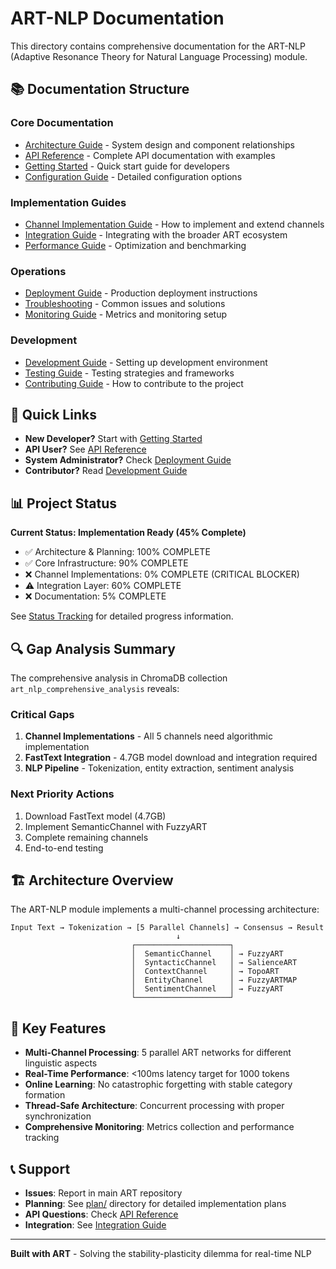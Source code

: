 # ART-NLP Documentation

This directory contains comprehensive documentation for the ART-NLP (Adaptive Resonance Theory for Natural Language Processing) module.

## 📚 Documentation Structure

### Core Documentation
- [Architecture Guide](architecture.md) - System design and component relationships
- [API Reference](api-reference.md) - Complete API documentation with examples
- [Getting Started](getting-started.md) - Quick start guide for developers
- [Configuration Guide](configuration.md) - Detailed configuration options

### Implementation Guides
- [Channel Implementation Guide](channels.md) - How to implement and extend channels
- [Integration Guide](integration.md) - Integrating with the broader ART ecosystem
- [Performance Guide](performance.md) - Optimization and benchmarking

### Operations
- [Deployment Guide](deployment.md) - Production deployment instructions
- [Troubleshooting](troubleshooting.md) - Common issues and solutions
- [Monitoring Guide](monitoring.md) - Metrics and monitoring setup

### Development
- [Development Guide](development.md) - Setting up development environment
- [Testing Guide](testing.md) - Testing strategies and frameworks
- [Contributing Guide](contributing.md) - How to contribute to the project

## 🚀 Quick Links

- **New Developer?** Start with [Getting Started](getting-started.md)
- **API User?** See [API Reference](api-reference.md)
- **System Administrator?** Check [Deployment Guide](deployment.md)
- **Contributor?** Read [Development Guide](development.md)

## 📊 Project Status

**Current Status: Implementation Ready (45% Complete)**
- ✅ Architecture & Planning: 100% COMPLETE
- ✅ Core Infrastructure: 90% COMPLETE  
- ❌ Channel Implementations: 0% COMPLETE (CRITICAL BLOCKER)
- ⚠️ Integration Layer: 60% COMPLETE
- ❌ Documentation: 5% COMPLETE

See [Status Tracking](../plan/MASTER_EXECUTION_PLAN.md) for detailed progress information.

## 🔍 Gap Analysis Summary

The comprehensive analysis in ChromaDB collection `art_nlp_comprehensive_analysis` reveals:

### Critical Gaps
1. **Channel Implementations** - All 5 channels need algorithmic implementation
2. **FastText Integration** - 4.7GB model download and integration required
3. **NLP Pipeline** - Tokenization, entity extraction, sentiment analysis

### Next Priority Actions
1. Download FastText model (4.7GB)
2. Implement SemanticChannel with FuzzyART
3. Complete remaining channels
4. End-to-end testing

## 🏗️ Architecture Overview

The ART-NLP module implements a multi-channel processing architecture:

```
Input Text → Tokenization → [5 Parallel Channels] → Consensus → Result
                                     ↓
                           ┌─────────────────────┐
                           │  SemanticChannel    │ → FuzzyART
                           │  SyntacticChannel   │ → SalienceART  
                           │  ContextChannel     │ → TopoART
                           │  EntityChannel      │ → FuzzyARTMAP
                           │  SentimentChannel   │ → FuzzyART
                           └─────────────────────┘
```

## 🎯 Key Features

- **Multi-Channel Processing**: 5 parallel ART networks for different linguistic aspects
- **Real-Time Performance**: <100ms latency target for 1000 tokens
- **Online Learning**: No catastrophic forgetting with stable category formation
- **Thread-Safe Architecture**: Concurrent processing with proper synchronization
- **Comprehensive Monitoring**: Metrics collection and performance tracking

## 📞 Support

- **Issues**: Report in main ART repository
- **Planning**: See [plan/](../plan/) directory for detailed implementation plans
- **API Questions**: Check [API Reference](api-reference.md)
- **Integration**: See [Integration Guide](integration.md)

---

**Built with ART** - Solving the stability-plasticity dilemma for real-time NLP